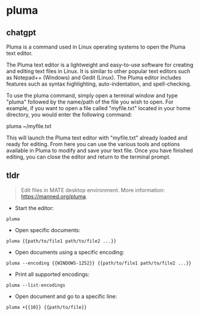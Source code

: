 # pluma 
## chatgpt 
Pluma is a command used in Linux operating systems to open the Pluma text editor. 

The Pluma text editor is a lightweight and easy-to-use software for creating and editing text files in Linux. It is similar to other popular text editors such as Notepad++ (Windows) and Gedit (Linux). The Pluma editor includes features such as syntax highlighting, auto-indentation, and spell-checking.

To use the pluma command, simply open a terminal window and type "pluma" followed by the name/path of the file you wish to open. For example, if you want to open a file called "myfile.txt" located in your home directory, you would enter the following command:

pluma ~/myfile.txt

This will launch the Pluma text editor with "myfile.txt" already loaded and ready for editing. From here you can use the various tools and options available in Pluma to modify and save your text file. Once you have finished editing, you can close the editor and return to the terminal prompt. 

## tldr 
 
> Edit files in MATE desktop environment.
> More information: <https://manned.org/pluma>.

- Start the editor:

`pluma`

- Open specific documents:

`pluma {{path/to/file1 path/to/file2 ...}}`

- Open documents using a specific encoding:

`pluma --encoding {{WINDOWS-1252}} {{path/to/file1 path/to/file2 ...}}`

- Print all supported encodings:

`pluma --list-encodings`

- Open document and go to a specific line:

`pluma +{{10}} {{path/to/file}}`
